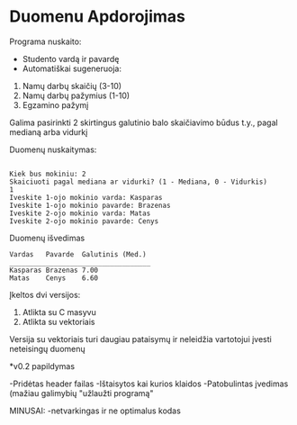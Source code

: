 # Duomenu Apdorojimas

Programa nuskaito:
* Studento vardą ir pavardę
* Automatiškai sugeneruoja:
1. Namų darbų skaičių (3-10)
2. Namų darbų pažymius (1-10)
3. Egzamino pažymį

Galima pasirinkti 2 skirtingus galutinio balo skaičiavimo būdus t.y., pagal medianą arba vidurkį

Duomenų nuskaitymas:

```shell

Kiek bus mokiniu: 2
Skaiciuoti pagal mediana ar vidurki? (1 - Mediana, 0 - Vidurkis)
1
Iveskite 1-ojo mokinio varda: Kasparas
Iveskite 1-ojo mokinio pavarde: Brazenas
Iveskite 2-ojo mokinio varda: Matas
Iveskite 2-ojo mokinio pavarde: Cenys

```
Duomenų išvedimas

```shell
Vardas   Pavarde  Galutinis (Med.)
___________________________________
Kasparas Brazenas 7.00
Matas    Cenys    6.60
```

Įkeltos dvi versijos: 
1. Atlikta su C masyvu
2. Atlikta su vektoriais

Versija su vektoriais turi daugiau pataisymų ir neleidžia vartotojui įvesti neteisingų duomenų

*v0.2 papildymas

-Pridėtas header failas
-Ištaisytos kai kurios klaidos
-Patobulintas įvedimas (mažiau galimybių "užlaužti programą"

MINUSAI:
-netvarkingas ir ne optimalus kodas
